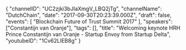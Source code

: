 {
    "channelID": "UC2zjki3bJIaXmgV_LBQ2jTg",
    "channelName": "DutchChain",
    "date": "2017-09-30T20:23:39.000Z",
    "draft": false,
    "events": [
        "Blockchain Future of Trust Summit 2017"
    ],
    "speakers": ["Constantijn van Oranje"],
    "tags": [],
    "title": "Welcoming keynote HRH Prince Constantijn van Oranje - Startup Envoy from Startup Delta",
    "youtubeID": "1Cv62LIEB8g"
}
